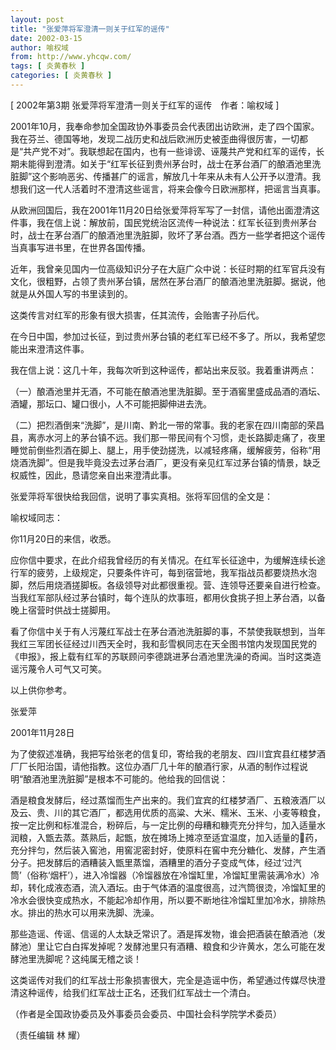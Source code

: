 ```yaml
---
layout: post
title: "张爱萍将军澄清一则关于红军的谣传"
date: 2002-03-15
author: 喻权域
from: http://www.yhcqw.com/
tags: [ 炎黄春秋 ]
categories: [ 炎黄春秋 ]
---
```



[ 2002年第3期 张爱萍将军澄清一则关于红军的谣传　作者：喻权域 ]


2001年10月，我奉命参加全国政协外事委员会代表团出访欧洲，走了四个国家。我在芬兰、德国等地，发现二战历史和战后欧洲历史被歪曲得很厉害，一切都是“共产党不对”。我联想起在国内，也有一些诽谤、诬蔑共产党和红军的谣传，长期未能得到澄清。如关于“红军长征到贵州茅台时，战士在茅台酒厂的酿酒池里洗脏脚”这个影响恶劣、传播甚广的谣言，解放几十年来从未有人公开予以澄清。我想我们这一代人活着时不澄清这些谣言，将来会像今日欧洲那样，把谣言当真事。


从欧洲回国后，我在2001年11月20日给张爱萍将军写了一封信，请他出面澄清这件事，我在信上说：解放前，国民党统治区流传一种说法：红军长征到贵州茅台时，战士在茅台酒厂的酿酒池里洗脏脚，败坏了茅台酒。西方一些学者把这个谣传当真事写进书里，在世界各国传播。


近年，我曾亲见国内一位高级知识分子在大庭广众中说：长征时期的红军官兵没有文化，很粗野，占领了贵州茅台镇，居然在茅台酒厂的酿酒池里洗脏脚。据说，他就是从外国人写的书里读到的。

这类传言对红军的形象有很大损害，任其流传，会贻害子孙后代。

在今日中国，参加过长征，到过贵州茅台镇的老红军已经不多了。所以，我希望您能出来澄清这件事。

我在信上说：这几十年，我每次听到这种谣传，都站出来反驳。我着重讲两点：

（一）酿酒池里并无酒，不可能在酿酒池里洗脏脚。至于酒窖里盛成品酒的酒坛、酒罐，那坛口、罐口很小，人不可能把脚伸进去洗。


（二）把烈酒倒来“洗脚”，是川南、黔北一带的常事。我的老家在四川南部的荣昌县，离赤水河上的茅台镇不远。我们那一带民间有个习惯，走长路脚走痛了，夜里睡觉前倒些烈酒在脚上、腿上，用手使劲搓洗，以减轻疼痛，缓解疲劳，俗称“用烧酒洗脚”。但是我毕竟没去过茅台酒厂，更没有亲见红军过茅台镇的情景，缺乏权威性，因此，恳请您亲自出来澄清此事。

张爱萍将军很快给我回信，说明了事实真相。张将军回信的全文是：

喻权域同志：

你11月20日的来信，收悉。


应你信中要求，在此介绍我曾经历的有关情况。在红军长征途中，为缓解连续长途行军的疲劳，上级规定，只要条件许可，每到宿营地，我军指战员都要烧热水泡脚，然后用烧酒搓脚板。各级领导对此都很重视。营、连领导还要亲自进行检查。当我红军部队经过茅台镇时，每个连队的炊事班，都用伙食挑子担上茅台酒，以备晚上宿营时供战士搓脚用。


看了你信中关于有人污蔑红军战士在茅台酒池洗脏脚的事，不禁使我联想到，当年我红三军团长征经过川西天全时，我和彭雪枫同志在天全图书馆内发现国民党的《申报》，报上载有红军的苏联顾问李德跳进茅台酒池里洗澡的奇闻。当时这类造谣污蔑令人可气又可笑。

以上供你参考。

张爱萍

2001年11月28日


为了使叙述准确，我把写给张老的信复印，寄给我的老朋友、四川宜宾县红楼梦酒厂厂长阳治国，请他指教。这位办酒厂几十年的酿酒行家，从酒的制作过程说明“酿酒池里洗脏脚”是根本不可能的。他给我的回信说：


酒是粮食发酵后，经过蒸馏而生产出来的。我们宜宾的红楼梦酒厂、五粮液酒厂以及云、贵、川的其它酒厂，都选用优质的高粱、大米、糯米、玉米、小麦等粮食，按一定比例和标准混合，粉碎后，与一定比例的母糟和糠壳充分拌匀，加入适量水润粮，入甑去蒸。蒸熟后，起甑，放在摊场上摊凉至适宜温度，加入适量的药，充分拌匀，然后装入窖池，用窖泥密封好，使原料在窖中充分糖化、发酵，产生酒分子。把发酵后的酒糟装入甑里蒸馏，酒糟里的酒分子变成气体，经过‘过汽筒’（俗称‘烟杆’），进入冷馏器（冷馏器放在冷馏缸里，冷馏缸里需装满冷水）冷却，转化成液态酒，流入酒坛。由于气体酒的温度很高，过汽筒很烫，冷馏缸里的冷水会很快变成热水，不能起冷却作用，所以要不断地往冷馏缸里加冷水，排除热水。排出的热水可以用来洗脚、洗澡。


那些造谣、传谣、信谣的人太缺乏常识了。酒是挥发物，谁会把酒装在酿酒池（发酵池）里让它白白挥发掉呢？发酵池里只有酒糟、粮食和少许黄水，怎么可能在发酵池里洗脚呢？这纯属无稽之谈！

这类谣传对我们的红军战士形象损害很大，完全是造谣中伤，希望通过传媒尽快澄清这种谣传，给我们红军战士正名，还我们红军战士一个清白。

（作者是全国政协委员及外事委员会委员、中国社会科学院学术委员）

（责任编辑 林 耀）


